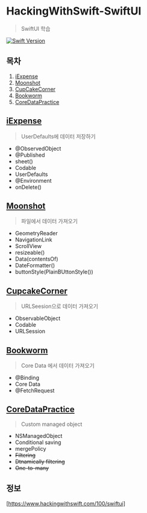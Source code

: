 # HackingWithSwift-SwiftUI

> SwiftUI 학습

[![Swift Version][swift-image]][swift-url]

## 목차

1. [iExpense](#iexpense)
2. [Moonshot](#moonshot)
3. [CupCakeCorner](#cupcakecorner)
4. [Bookworm](#bookworm)
5. [CoreDataPractice](#coredatapractice)

## [iExpense](./iExpenseSwiftUI)

> UserDefaults에 데이터 저장하기

- @ObservedObject
- @Published
- sheet()
- Codable
- UserDefaults
- @Environment
- onDelete()

## [Moonshot](./MoonshotSwiftUI)

> 파일에서 데이터 가져오기

- GeometryReader
- NavigationLink
- ScrollView
- resizeable()
- Data(contentsOf)
- DateFormatter()
- buttonStyle(PlainBUttonStyle())

## [CupcakeCorner](./CupcakeCornerSwift)

> URLSeesion으로 데이터 가져오기

- ObservableObject
- Codable
- URLSession

## [Bookworm](./BookwormSwiftUI)

> Core Data 에서 데이터 가져오기

- @Binding
- Core Data
- @FetchRequest

## [CoreDataPractice](./CoreDataPractice)

> Custom managed object

- NSManagedObject
- Conditional saving
- mergePolicy
- ~~Filtering~~
- ~~Dtnamically filtering~~
- ~~One-to-many~~

## 정보

[https://www.hackingwithswift.com/100/swiftui]

[swift-image]:https://img.shields.io/badge/swift-5-orange.svg
[swift-url]:https://swift.org



